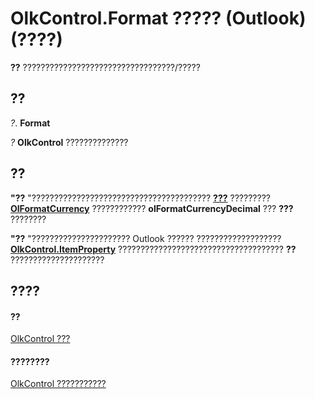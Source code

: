 
# OlkControl.Format ????? (Outlook)(????)

 **??** ??????????????????????????????????/?????


## ??

 _?_. **Format**

 _?_ **OlkControl** ??????????????


## ??

 **"??** "???????????????????????????????????????? **[???](8c9438bf-e20a-2f70-90ac-097cf09594ca.md)** ????????? **[OlFormatCurrency](8fd3dbad-66cc-fd76-ac88-54e5d7612a25.md)** ???????????? **olFormatCurrencyDecimal** ??? **???** ????????

 **"??** "?????????????????????? Outlook ?????? ??????????????????? **[OlkControl.ItemProperty](bed8ceaf-c8ae-0102-14ca-55982e49d650.md)** ????????????????????????????????????? **??** ?????????????????????


## ????


#### ??


[OlkControl ???](426a3ce8-9103-d72e-13ee-9fb47ae0eb07.md)
#### ????????


[OlkControl ???????????](http://msdn.microsoft.com/library/9c42f23f-fc93-a5ac-6a6e-bd64ce49c01d%28Office.15%29.aspx)